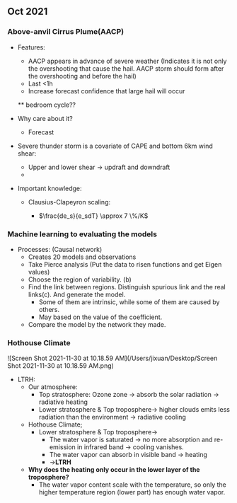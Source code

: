 ## Oct 2021

### Above-anvil Cirrus Plume(AACP)

* Features:

  * AACP appears in advance of severe weather (Indicates it is not only the overshooting that cause the hail. AACP storm should form after the overshooting and before the hail)
  * Last <1h
  * Increase forecast confidence that large hail will occur

  ** bedroom cycle??

* Why care about it?
  * Forecast

* Severe thunder storm is a covariate of CAPE and bottom 6km wind shear:

  * Upper and lower shear -> updraft and downdraft
  * 

* Important knowledge:

  * Clausius-Clapeyron scaling:

    * $\frac{de_s}{e_sdT} \approx 7 \%/K$

    

### Machine learning to evaluating the models

* Processes: (Causal network)
  * Creates 20 models and observations
  * Take Pierce analysis (Put the data to risen functions and get Eigen values)
  * Choose the region of variability. (b)
  * Find the link between regions. Distinguish spurious link and the real links(c). And generate the model.
    * Some of them are intrinsic, while some of them are caused by others.
    * May based on the value of the coefficient. 
  * Compare the model by the network they made.  

### Hothouse Climate

![Screen Shot 2021-11-30 at 10.18.59 AM](/Users/jixuan/Desktop/Screen Shot 2021-11-30 at 10.18.59 AM.png)

* LTRH:
  * Our atmosphere:
    * Top stratosphere: Ozone zone -> absorb the solar radiation -> radiative heating
    * Lower stratosphere & Top troposphere-> higher clouds emits less radiation than the environment -> radiative cooling
  * Hothouse Climate;
    * Lower stratosphere & Top troposphere-> 
      * The water vapor is saturated -> no more absorption and re-emission in infrared band -> cooling vanishes.
      * The water vapor can absorb in visible band -> heating
      * ->**LTRH**
  * **Why does the heating only occur in the lower layer of the troposphere?**
    * The water vapor content scale with the temperature, so only the higher temperature region (lower part) has enough water vapor.

